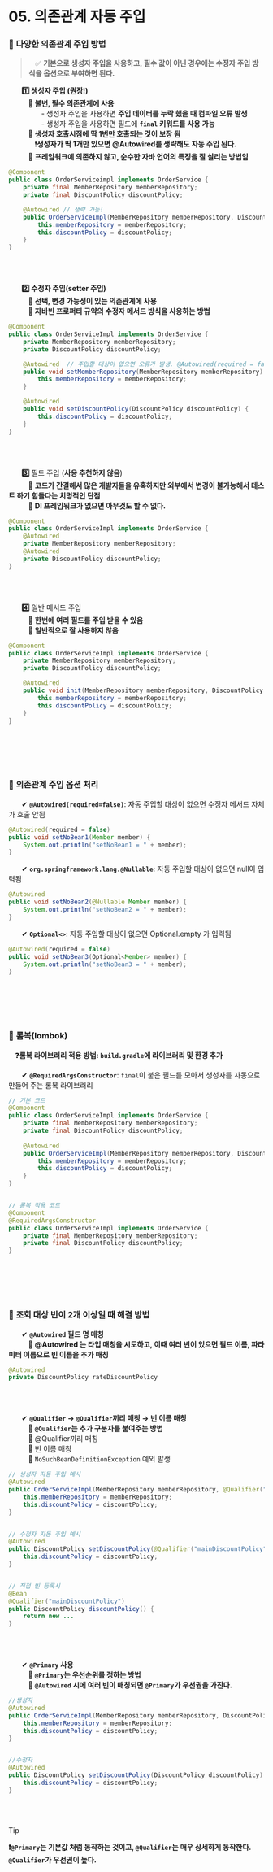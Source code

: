 # 05. 의존관계 자동 주입

### 🔷 **다양한 의존관계 주입 방법**
>ㅤ✅ **기본으로 생성자 주입을 사용하고, 필수 값이 아닌 경우에는 수정자 주입 방식을 옵션으로 부여하면 된다.** <br>

ㅤㅤ**1️⃣ 생성자 주입 (권장!)** <br>
ㅤㅤㅤ🔹 **불변, 필수 의존관계에 사용** <br>
ㅤㅤㅤㅤㅤ- 생성자 주입을 사용하면 **주입 데이터를 누락 했을 때 컴파일 오류 발생** <br>
ㅤㅤㅤㅤㅤ- 생성자 주입을 사용하면 필드에 **`final` 키워드를 사용 가능** <br>
ㅤㅤㅤ🔹 **생성자 호출시점에 딱 1번만 호출되는 것이 보장 됨** <br>
ㅤㅤㅤㅤ❗**생성자가 딱 1개만 있으면 @Autowired를 생략해도 자동 주입 된다.** <br>
ㅤㅤㅤ🔹 **프레임워크에 의존하지 않고, 순수한 자바 언어의 특징을 잘 살리는 방법임** <br>

```JAVA
@Component
public class OrderServiceimpl implements OrderService {
	private final MemberRepository memberRepository;
	private final DiscountPolicy discountPolicy;

	@Autowired // 생략 가능!
	public OrderServiceImpl(MemberRepository memberRepository, DiscountPolicy discountPolicy) {
		this.memberRepository = memberRepository;
		this.discountPolicy = discountPolicy;
	}
}
```
<br><br>

ㅤㅤ**2️⃣ 수정자 주입(setter 주입)** <br>
ㅤㅤㅤ🔹 **선택, 변경 가능성이 있는 의존관계에 사용** <br>
ㅤㅤㅤ🔹 **자바빈 프로퍼티 규약의 수정자 메서드 방식을 사용하는 방법** <br>

```JAVA
@Component
public class OrderServiceImpl implements OrderService {
	private MemberRepository memberRepository;
	private DiscountPolicy discountPolicy;

	@Autowired	// 주입할 대상이 없으면 오류가 발생. @Autowired(required = false) 로 지정하면 주입할 대상이 없어도 동작 함
	public void setMemberRepository(MemberRepository memberRepository) {
		this.memberRepository = memberRepository;
	}

	@Autowired
	public void setDiscountPolicy(DiscountPolicy discountPolicy) {
		this.discountPolicy = discountPolicy;
	}
}
```
<br><br>

ㅤㅤ**3️⃣** 필드 주입 (**사용 추천하지 않음**) <br>
ㅤㅤㅤ🔹 **코드가 간결해서 많은 개발자들을 유혹하지만 외부에서 변경이 불가능해서 테스트 하기 힘들다는 치명적인 단점** <br>
ㅤㅤㅤ🔹 **DI 프레임워크가 없으면 아무것도 할 수 없다.** <br>

```JAVA
@Component
public class OrderServiceImpl implements OrderService {
	@Autowired
	private MemberRepository memberRepository;
	@Autowired
	private DiscountPolicy discountPolicy;
}
```
<br><br>

ㅤㅤ**4️⃣** 일반 메서드 주입 <br>
ㅤㅤㅤ🔹 **한번에 여러 필드를 주입 받을 수 있음** <br>
ㅤㅤㅤ🔹 **일반적으로 잘 사용하지 않음** <br>

```JAVA
@Component
public class OrderServiceImpl implements OrderService {
	private MemberRepository memberRepository;
	private DiscountPolicy discountPolicy;

	@Autowired
	public void init(MemberRepository memberRepository, DiscountPolicy discountPolicy) {
		this.memberRepository = memberRepository;
		this.discountPolicy = discountPolicy;
	}
}
```
<br><br><br><br>



### 🔷 **의존관계 주입 옵션 처리**
ㅤㅤ✔ **`@Autowired(required=false)`**: 자동 주입할 대상이 없으면 수정자 메서드 자체가 호출 안됨 <br>
```JAVA
@Autowired(required = false)
public void setNoBean1(Member member) {
	System.out.println("setNoBean1 = " + member);
}
```

ㅤㅤ✔ **`org.springframework.lang.@Nullable`**: 자동 주입할 대상이 없으면 null이 입력됨 <br>
```JAVA
@Autowired
public void setNoBean2(@Nullable Member member) {
	System.out.println("setNoBean2 = " + member);
}
```

ㅤㅤ✔ **`Optional<>`**: 자동 주입할 대상이 없으면 Optional.empty 가 입력됨 <br>
```JAVA
@Autowired(required = false)
public void setNoBean3(Optional<Member> member) {
	System.out.println("setNoBean3 = " + member);
}
```
<br><br><br><br>


### 🔷 **롬복(lombok)**

ㅤ❓**롬복 라이브러리 적용 방법: `build.gradle`에 라이브러리 및 환경 추가**<br>


ㅤㅤ✔ **`@RequiredArgsConstructor`**: `final`이 붙은 필드를 모아서 생성자를 자동으로 만들어 주는 롬복 라이브러리 <br>

```JAVA
// 기본 코드
@Component
public class OrderServiceImpl implements OrderService {
	private final MemberRepository memberRepository;
	private final DiscountPolicy discountPolicy;
	
	@Autowired
	public OrderServiceImpl(MemberRepository memberRepository, DiscountPolicy discountPolicy) {
		this.memberRepository = memberRepository;
		this.discountPolicy = discountPolicy;
	}
}


// 롬복 적용 코드
@Component
@RequiredArgsConstructor
public class OrderServiceImpl implements OrderService {
	private final MemberRepository memberRepository;
	private final DiscountPolicy discountPolicy;
}
```
<br><br><br><br>

### 🔷 **조회 대상 빈이 2개 이상일 때 해결 방법**
ㅤㅤ✔ **`@Autowired` 필드 명 매칭** <br>
ㅤㅤㅤ🔹 **@Autowired 는 타입 매칭을 시도하고, 이때 여러 빈이 있으면 필드 이름, 파라미터 이름으로 빈 이름을 추가 매칭** <br>

```JAVA
@Autowired
private DiscountPolicy rateDiscountPolicy
```
<br><br>

ㅤㅤ✔ **`@Qualifier` → `@Qualifier`끼리 매칭 → 빈 이름 매칭** <br>
ㅤㅤㅤ🔹 **`@Qualifier`는 추가 구분자를 붙여주는 방법** <br>
ㅤㅤㅤ🔹 @Qualifier끼리 매칭 <br>
ㅤㅤㅤ🔹 빈 이름 매칭 <br>
ㅤㅤㅤ🔹 `NoSuchBeanDefinitionException` 예외 발생 <br>

```JAVA
// 생성자 자동 주입 예시
@Autowired
public OrderServiceImpl(MemberRepository memberRepository, @Qualifier("mainDiscountPolicy") DiscountPolicy discountPolicy) {
	this.memberRepository = memberRepository;
	this.discountPolicy = discountPolicy;
}


// 수정자 자동 주입 예시
@Autowired
public DiscountPolicy setDiscountPolicy(@Qualifier("mainDiscountPolicy") DiscountPolicy discountPolicy) {
	this.discountPolicy = discountPolicy;
}


// 직접 빈 등록시
@Bean
@Qualifier("mainDiscountPolicy")
public DiscountPolicy discountPolicy() {
	return new ...
}
```
<br><br>

ㅤㅤ✔ **`@Primary` 사용** <br>
ㅤㅤㅤ🔹 **`@Primary`는 우선순위를 정하는 방법** <br>
ㅤㅤㅤ🔹 **`@Autowired` 시에 여러 빈이 매칭되면 `@Primary`가 우선권을 가진다.** <br>

```JAVA
//생성자
@Autowired
public OrderServiceImpl(MemberRepository memberRepository, DiscountPolicy discountPolicy) {
	this.memberRepository = memberRepository;
	this.discountPolicy = discountPolicy;
}


//수정자
@Autowired
public DiscountPolicy setDiscountPolicy(DiscountPolicy discountPolicy) {
	this.discountPolicy = discountPolicy;
}
```
<br><br>

> [!TIP]
> **❗`@Primary`는 기본값 처럼 동작하는 것이고, `@Qualifier`는 매우 상세하게 동작한다. `@Qualifier`가 우선권이 높다.** <br>



<!--
공백문자: "ㅤ" or &nbsp;
### 🔷 ****
>ㅤ✅ **** <br>
ㅤㅤ:  <br>
ㅤㅤㅤex) <br>
ㅤㅤ✔ **** <br>
ㅤㅤㅤ🔹 **** <br>
ㅤㅤㅤㅤㅤ- **** <br>
➡️
ㅤㅤㅤㅤㅤex) <br>
ㅤㅤ❗ <br>
ㅤㅤ❓ <br>
ㅤㅤ✅ <br>
ㅤㅤㅤㅤ**▪️** <br>
ㅤㅤㅤㅤ**▫️** <br>
ㅤㅤ**1️⃣** <br>
ㅤㅤ**2️⃣** <br>
ㅤㅤ**3️⃣** <br>
ㅤㅤ**4️⃣** <br>
ㅤㅤ**5️⃣** <br>
ㅤㅤ**🤔** <br>
> [!NOTE]  
> [!TIP]
> [!IMPORTANT]  
> [!WARNING]  
> [!CAUTION]


**💡 예시**
```JAVA

```


<details><summary>💡예시 코드</summary>

```JAVA

```
</details>

<br>

<div align="center">
  <img width="70%" src="">
</div> <br><br>


<div align="center">
|****|****|
|:--:|:--:|
|||
</div> 

[^1]
-->
